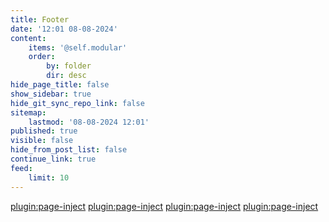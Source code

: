 ```yaml
---
title: Footer
date: '12:01 08-08-2024'
content:
    items: '@self.modular'
    order:
        by: folder
        dir: desc
hide_page_title: false
show_sidebar: true
hide_git_sync_repo_link: false
sitemap:
    lastmod: '08-08-2024 12:01'
published: true
visible: false
hide_from_post_list: false
continue_link: true
feed:
    limit: 10
---
```


[plugin:page-inject](/footer/_funded/)
[plugin:page-inject](/footer/_coordinated/)
[plugin:page-inject](/footer/logo-block/)
[plugin:page-inject](/footer/logo-block/)